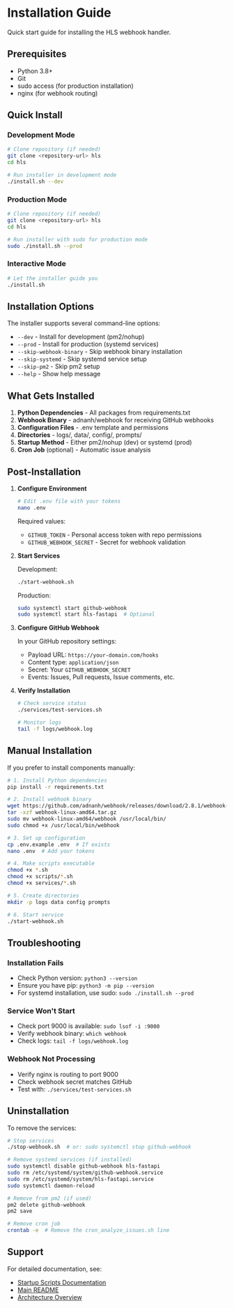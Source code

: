 # Installation Guide

Quick start guide for installing the HLS webhook handler.

## Prerequisites

- Python 3.8+
- Git
- sudo access (for production installation)
- nginx (for webhook routing)

## Quick Install

### Development Mode
```bash
# Clone repository (if needed)
git clone <repository-url> hls
cd hls

# Run installer in development mode
./install.sh --dev
```

### Production Mode
```bash
# Clone repository (if needed)
git clone <repository-url> hls
cd hls

# Run installer with sudo for production mode
sudo ./install.sh --prod
```

### Interactive Mode
```bash
# Let the installer guide you
./install.sh
```

## Installation Options

The installer supports several command-line options:

- `--dev` - Install for development (pm2/nohup)
- `--prod` - Install for production (systemd services)
- `--skip-webhook-binary` - Skip webhook binary installation
- `--skip-systemd` - Skip systemd service setup
- `--skip-pm2` - Skip pm2 setup
- `--help` - Show help message

## What Gets Installed

1. **Python Dependencies** - All packages from requirements.txt
2. **Webhook Binary** - adnanh/webhook for receiving GitHub webhooks
3. **Configuration Files** - .env template and permissions
4. **Directories** - logs/, data/, config/, prompts/
5. **Startup Method** - Either pm2/nohup (dev) or systemd (prod)
6. **Cron Job** (optional) - Automatic issue analysis

## Post-Installation

1. **Configure Environment**
   ```bash
   # Edit .env file with your tokens
   nano .env
   ```
   Required values:
   - `GITHUB_TOKEN` - Personal access token with repo permissions
   - `GITHUB_WEBHOOK_SECRET` - Secret for webhook validation

2. **Start Services**
   
   Development:
   ```bash
   ./start-webhook.sh
   ```
   
   Production:
   ```bash
   sudo systemctl start github-webhook
   sudo systemctl start hls-fastapi  # Optional
   ```

3. **Configure GitHub Webhook**
   
   In your GitHub repository settings:
   - Payload URL: `https://your-domain.com/hooks`
   - Content type: `application/json`
   - Secret: Your `GITHUB_WEBHOOK_SECRET`
   - Events: Issues, Pull requests, Issue comments, etc.

4. **Verify Installation**
   ```bash
   # Check service status
   ./services/test-services.sh
   
   # Monitor logs
   tail -f logs/webhook.log
   ```

## Manual Installation

If you prefer to install components manually:

```bash
# 1. Install Python dependencies
pip install -r requirements.txt

# 2. Install webhook binary
wget https://github.com/adnanh/webhook/releases/download/2.8.1/webhook-linux-amd64.tar.gz
tar -xzf webhook-linux-amd64.tar.gz
sudo mv webhook-linux-amd64/webhook /usr/local/bin/
sudo chmod +x /usr/local/bin/webhook

# 3. Set up configuration
cp .env.example .env  # If exists
nano .env  # Add your tokens

# 4. Make scripts executable
chmod +x *.sh
chmod +x scripts/*.sh
chmod +x services/*.sh

# 5. Create directories
mkdir -p logs data config prompts

# 6. Start service
./start-webhook.sh
```

## Troubleshooting

### Installation Fails
- Check Python version: `python3 --version`
- Ensure you have pip: `python3 -m pip --version`
- For systemd installation, use sudo: `sudo ./install.sh --prod`

### Service Won't Start
- Check port 9000 is available: `sudo lsof -i :9000`
- Verify webhook binary: `which webhook`
- Check logs: `tail -f logs/webhook.log`

### Webhook Not Processing
- Verify nginx is routing to port 9000
- Check webhook secret matches GitHub
- Test with: `./services/test-services.sh`

## Uninstallation

To remove the services:

```bash
# Stop services
./stop-webhook.sh  # or: sudo systemctl stop github-webhook

# Remove systemd services (if installed)
sudo systemctl disable github-webhook hls-fastapi
sudo rm /etc/systemd/system/github-webhook.service
sudo rm /etc/systemd/system/hls-fastapi.service
sudo systemctl daemon-reload

# Remove from pm2 (if used)
pm2 delete github-webhook
pm2 save

# Remove cron job
crontab -e  # Remove the cron_analyze_issues.sh line
```

## Support

For detailed documentation, see:
- [Startup Scripts Documentation](docs/startup-scripts.md)
- [Main README](README.md)
- [Architecture Overview](CLAUDE.md)